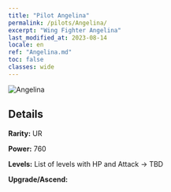 ```yaml
---
title: "Pilot Angelina"
permalink: /pilots/Angelina/
excerpt: "Wing Fighter Angelina"
last_modified_at: 2023-08-14
locale: en
ref: "Angelina.md"
toc: false
classes: wide
---
```



 ![Angelina](/images/pilots/aviator_piece_5002.png)

## Details

 **Rarity:** UR 

 **Power:** 760 

 **Levels:**  List of levels with HP and Attack -> TBD

 **Upgrade/Ascend:**  


